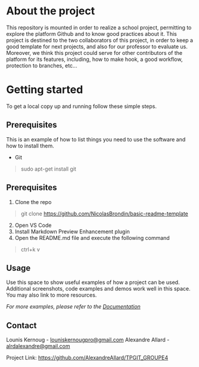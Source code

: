 ﻿# About the project

This repository is mounted in order to realize a school project, permitting to explore the platform Github and to know good practices about it. This project is destined to the two collaborators of this project, in order to keep a good template for next projects, and also for our professor to evaluate us. 
Moreover, we think this project could serve for other contributors of the platform for its features, including, how to make hook, a good workflow, protection to branches, etc...


# Getting started

To get a local copy up and running follow these simple steps.

## Prerequisites

This is an example of how to list things you need to use the software and how to install them.

- Git 

> sudo apt-get install git

## Prerequisites

1. Clone the repo

> git clone https://github.com/NicolasBrondin/basic-readme-template
2. Open VS Code
3. Install Markdown Preview Enhancement plugin
4. Open the README.md file and execute the following command

> ctrl+k v

## Usage

Use this space to show useful examples of how a project can be used. Additional screenshots, code examples and demos work well in this space. You may also link to more resources.

_For more examples, please refer to the  [Documentation](https://example.com/)_

## Contact

Lounis Kernoug - louniskernougpro@gmail.com
Alexandre Allard - alrdalexandre@gmail.com

Project Link:  https://github.com/AlexandreAllard/TPGIT_GROUPE4
